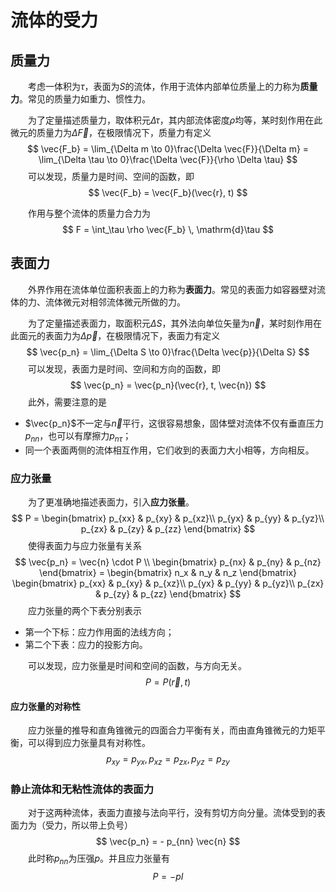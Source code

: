 # 流体的受力

## 质量力

&emsp;&emsp;考虑一体积为$\tau$，表面为$S$的流体，作用于流体内部单位质量上的力称为**质量力**。常见的质量力如重力、惯性力。

&emsp;&emsp;为了定量描述质量力，取体积元$\Delta \tau$，其内部流体密度$\rho$均等，某时刻作用在此微元的质量力为$\Delta \vec{F}$，在极限情况下，质量力有定义
$$
\vec{F_b} = \lim_{\Delta m \to 0}\frac{\Delta \vec{F}}{\Delta m} = \lim_{\Delta \tau \to 0}\frac{\Delta \vec{F}}{\rho \Delta \tau}
$$
&emsp;&emsp;可以发现，质量力是时间、空间的函数，即
$$
\vec{F_b} = \vec{F_b}(\vec{r}, t)
$$


&emsp;&emsp;作用与整个流体的质量力合力为
$$
F = \int_\tau \rho \vec{F_b} \, \mathrm{d}\tau
$$


## 表面力

&emsp;&emsp;外界作用在流体单位面积表面上的力称为**表面力**。常见的表面力如容器壁对流体的力、流体微元对相邻流体微元所做的力。

&emsp;&emsp;为了定量描述表面力，取面积元$\Delta S$，其外法向单位矢量为$\vec{n}$，某时刻作用在此面元的表面力为$\Delta \vec{p}$，在极限情况下，表面力有定义
$$
\vec{p_n} = \lim_{\Delta S \to 0}\frac{\Delta \vec{p}}{\Delta S}
$$
&emsp;&emsp;可以发现，表面力是时间、空间和方向的函数，即
$$
\vec{p_n} = \vec{p_n}(\vec{r}, t, \vec{n})
$$
&emsp;&emsp;此外，需要注意的是

* $\vec{p_n}$不一定与$\vec{n}$平行，这很容易想象，固体壁对流体不仅有垂直压力$p_{nn}$，也可以有摩擦力$p_{n\tau}$；
* 同一个表面两侧的流体相互作用，它们收到的表面力大小相等，方向相反。

### 应力张量

&emsp;&emsp;为了更准确地描述表面力，引入**应力张量**。
$$
P = \begin{bmatrix}
p_{xx} & p_{xy} & p_{xz}\\
p_{yx} & p_{yy} & p_{yz}\\
p_{zx} & p_{zy} & p_{zz}
\end{bmatrix}
$$
&emsp;&emsp;使得表面力与应力张量有关系
$$
\vec{p_n} = \vec{n} \cdot P \\
\begin{bmatrix}
p_{nx} & p_{ny} & p_{nz}
\end{bmatrix} = \begin{bmatrix}
n_x & n_y & n_z
\end{bmatrix} \begin{bmatrix}
p_{xx} & p_{xy} & p_{xz}\\
p_{yx} & p_{yy} & p_{yz}\\
p_{zx} & p_{zy} & p_{zz}
\end{bmatrix}
$$
&emsp;&emsp;应力张量的两个下表分别表示

* 第一个下标：应力作用面的法线方向；
* 第二个下表：应力的投影方向。

&emsp;&emsp;可以发现，应力张量是时间和空间的函数，与方向无关。
$$
P = P(\vec{r}, t)
$$

#### 应力张量的对称性

&emsp;&emsp;应力张量的推导和直角锥微元的四面合力平衡有关，而由直角锥微元的力矩平衡，可以得到应力张量具有对称性。
$$
p_{xy} = p_{yx}, p_{xz} = p_{zx}, p_{yz} = p_{zy}
$$

### 静止流体和无粘性流体的表面力

&emsp;&emsp;对于这两种流体，表面力直接与法向平行，没有剪切方向分量。流体受到的表面力为（受力，所以带上负号）
$$
\vec{p_n} = - p_{nn} \vec{n}
$$
&emsp;&emsp;此时称$p_{nn}$为压强$p$。并且应力张量有
$$
P = - p I
$$

